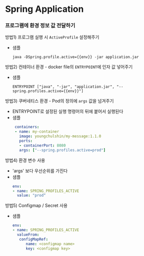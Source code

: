 # Spring Application
### 프로그램에 환경 정보 값 전달하기
방법1) 프로그램 실행 시 `ActiveProfile` 설정해주기
- 샘플
   ```
   java -DSpring.profile.active={{env}} -jar application.jar
   ```

방법2) 컨테이너 환경 - docker file의 `ENTRYPOINT`에 인자 값 넣어주기
- 샘플
   ```
   ENTRYPOINT ["java", "-jar", "application.jar", "--spring.profiles.active={{env}}"]
   ```

방법3) 쿠버네티스 환경 - Pod의 정의에 `args` 값을 넘겨주기
- ENTRYPOINT로 설정된 실행 명령어의 뒤에 붙어서 실행된다
- 샘플
   ```yaml
    containers:
    - name: my-container
      image: youngchulshin/my-message:1.1.0
      ports:
      - containerPort: 8080
      args: ["--spring.profiles.active=prod"]
   ```

방법4) 환경 변수 사용
- 'args' 보다 우선순위를 가진다
- 샘플
   ```yaml
   env:
   - name: SPRING_PROFILES_ACTIVE
     value: "prod"
   ```

방법5) Configmap / Secret 사용
- 샘플
   ```yaml
   env:
   - name: SPRING_PROFILES_ACTIVE
     valueFrom:
      configMapRef: 
         name: <configmap name>
         key: <configmap key>
   ```
